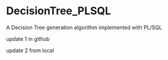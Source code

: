 DecisionTree_PLSQL
==================

A Decision Tree generation algorithm implemented with PL/SQL

update 1 in github

update 2 from local
